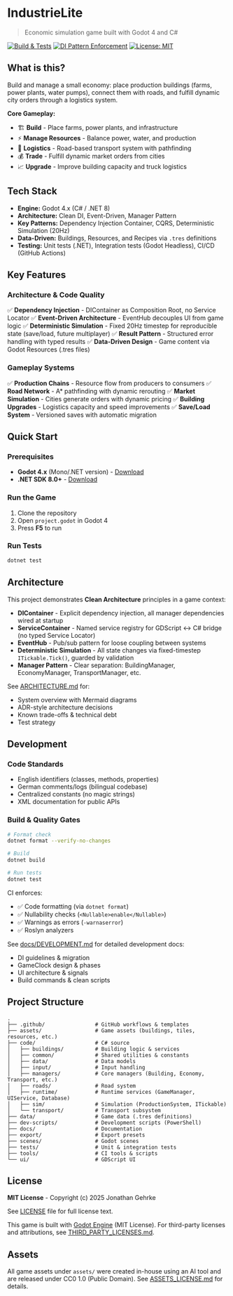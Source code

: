 # IndustrieLite
> Economic simulation game built with Godot 4 and C#

[![Build & Tests](https://github.com/jonathangehrke/IndustrieLite/actions/workflows/dotnet.yml/badge.svg)](https://github.com/jonathangehrke/IndustrieLite/actions/workflows/dotnet.yml)
[![DI Pattern Enforcement](https://github.com/jonathangehrke/IndustrieLite/actions/workflows/di-pattern-check.yml/badge.svg)](https://github.com/jonathangehrke/IndustrieLite/actions/workflows/di-pattern-check.yml)
[![License: MIT](https://img.shields.io/badge/License-MIT-yellow.svg)](LICENSE)

## What is this?

Build and manage a small economy: place production buildings (farms, power plants, water pumps), connect them with roads, and fulfill dynamic city orders through a logistics system.

**Core Gameplay:**
- 🏗️ **Build** - Place farms, power plants, and infrastructure
- ⚡ **Manage Resources** - Balance power, water, and production
- 🚚 **Logistics** - Road-based transport system with pathfinding
- 💰 **Trade** - Fulfill dynamic market orders from cities
- 📈 **Upgrade** - Improve building capacity and truck logistics

## Tech Stack

- **Engine:** Godot 4.x (C# / .NET 8)
- **Architecture:** Clean DI, Event-Driven, Manager Pattern
- **Key Patterns:** Dependency Injection Container, CQRS, Deterministic Simulation (20Hz)
- **Data-Driven:** Buildings, Resources, and Recipes via `.tres` definitions
- **Testing:** Unit tests (.NET), Integration tests (Godot Headless), CI/CD (GitHub Actions)

## Key Features

### Architecture & Code Quality
✅ **Dependency Injection** - DIContainer as Composition Root, no Service Locator
✅ **Event-Driven Architecture** - EventHub decouples UI from game logic
✅ **Deterministic Simulation** - Fixed 20Hz timestep for reproducible state (save/load, future multiplayer)
✅ **Result Pattern** - Structured error handling with typed results
✅ **Data-Driven Design** - Game content via Godot Resources (.tres files)

### Gameplay Systems
✅ **Production Chains** - Resource flow from producers to consumers
✅ **Road Network** - A* pathfinding with dynamic rerouting
✅ **Market Simulation** - Cities generate orders with dynamic pricing
✅ **Building Upgrades** - Logistics capacity and speed improvements
✅ **Save/Load System** - Versioned saves with automatic migration

## Quick Start

### Prerequisites
- **Godot 4.x** (Mono/.NET version) - [Download](https://godotengine.org/download)
- **.NET SDK 8.0+** - [Download](https://dotnet.microsoft.com/download)

### Run the Game
1. Clone the repository
2. Open `project.godot` in Godot 4
3. Press **F5** to run

### Run Tests
```bash
dotnet test
```

## Architecture

This project demonstrates **Clean Architecture** principles in a game context:

- **DIContainer** - Explicit dependency injection, all manager dependencies wired at startup
- **ServiceContainer** - Named service registry for GDScript ↔ C# bridge (no typed Service Locator)
- **EventHub** - Pub/sub pattern for loose coupling between systems
- **Deterministic Simulation** - All state changes via fixed-timestep `ITickable.Tick()`, guarded by validation
- **Manager Pattern** - Clear separation: BuildingManager, EconomyManager, TransportManager, etc.

See [ARCHITECTURE.md](ARCHITECTURE.md) for:
- System overview with Mermaid diagrams
- ADR-style architecture decisions
- Known trade-offs & technical debt
- Test strategy

## Development

### Code Standards
- English identifiers (classes, methods, properties)
- German comments/logs (bilingual codebase)
- Centralized constants (no magic strings)
- XML documentation for public APIs

### Build & Quality Gates
```bash
# Format check
dotnet format --verify-no-changes

# Build
dotnet build

# Run tests
dotnet test
```

CI enforces:
- ✅ Code formatting (via `dotnet format`)
- ✅ Nullability checks (`<Nullable>enable</Nullable>`)
- ✅ Warnings as errors (`-warnaserror`)
- ✅ Roslyn analyzers

See [docs/DEVELOPMENT.md](docs/DEVELOPMENT.md) for detailed development docs:
- DI guidelines & migration
- GameClock design & phases
- UI architecture & signals
- Build commands & clean scripts

## Project Structure

```
.
├── .github/                # GitHub workflows & templates
├── assets/                 # Game assets (buildings, tiles, resources, etc.)
├── code/                   # C# source
│   ├── buildings/          # Building logic & services
│   ├── common/             # Shared utilities & constants
│   ├── data/               # Data models
│   ├── input/              # Input handling
│   ├── managers/           # Core managers (Building, Economy, Transport, etc.)
│   ├── roads/              # Road system
│   ├── runtime/            # Runtime services (GameManager, UIService, Database)
│   ├── sim/                # Simulation (ProductionSystem, ITickable)
│   └── transport/          # Transport subsystem
├── data/                   # Game data (.tres definitions)
├── dev-scripts/            # Development scripts (PowerShell)
├── docs/                   # Documentation
├── export/                 # Export presets
├── scenes/                 # Godot scenes
├── tests/                  # Unit & integration tests
├── tools/                  # CI tools & scripts
└── ui/                     # GDScript UI
```

## License

**MIT License** - Copyright (c) 2025 Jonathan Gehrke

See [LICENSE](LICENSE) file for full license text.

This game is built with [Godot Engine](https://godotengine.org) (MIT License).
For third-party licenses and attributions, see [THIRD_PARTY_LICENSES.md](THIRD_PARTY_LICENSES.md).

## Assets

All game assets under `assets/` were created in-house using an AI tool and are released under
CC0 1.0 (Public Domain). See [ASSETS_LICENSE.md](ASSETS_LICENSE.md) for details.
